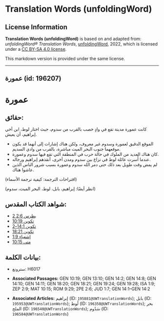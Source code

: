 # Translation Words (unfoldingWord)

## License Information

**Translation Words (unfoldingWord)** is based on and adapted from: _unfoldingWord® Translation Words_, [unfoldingWord](https://unfoldingword.org/utw), 2022, which is licensed under a [CC BY-SA 4.0 license](https://creativecommons.org/licenses/by-sa/4.0/legalcode.en).

This markdown version is provided under the same license.



--------------------------------

## عمورة (id: 196207)

عمورة
=====

حقائق:
------

كانت عمورة مدينة تقع في وادٍ خصب بالقرب من سدوم، حيث اختار لوط، ابن أخي إبراهيم، أن يعيش.

* الموقع الدقيق لعمورة وسدوم غير معروف، ولكن هناك إشارات إلى أنهما قد يكون موقعهما جنوب البحر الميت مباشرة، بالقرب من وادي السديم.
* كان هناك العديد من الملوك في حالة حرب في المنطقة التي تقع فيها سدوم وعمورة.
* عندما أُسرت عائلة لوط في نزاع بين سدوم ومدن أخرى، أنقذهم إبراهيم ورجاله.
* لم يمض وقت طويل بعد ذلك حتى دمر الله سدوم وعمورة بسبب شرور الناس الذين عاشوا هناك.

(اقتراحات الترجمة: كيفية ترجمة الأسماء)

(انظر أيضًا: إبراهيم، بابل، لوط، البحر الميت، سدوم)

شواهد الكتاب المقدس:
--------------------

* [2 بطرس 2:6](https://ref.ly/2Pet2:6)
* [تكوين 10:19](https://ref.ly/Gen10:19)
* [تكوين 14:1–2](https://ref.ly/Gen14:1-Gen14:2)
* [تكوين 18:21](https://ref.ly/Gen18:21)
* [إشعياء 1:9](https://ref.ly/Isa1:9)
* [متى 10:15](https://ref.ly/Matt10:15)

بيانات الكلمة:
--------------

* سترونغ: H6017

* **Associated Passages:** GEN 10:19; GEN 13:10; GEN 14:2; GEN 14:8; GEN 14:10; GEN 14:11; GEN 18:20; GEN 18:21; GEN 19:24; GEN 19:28; ISA 1:9; ZEP 2:9; MAT 10:15; ROM 9:29; 2PE 2:6; JUD 1:7; GEN 14:1–GEN 14:2
* **Associated Articles:** إبراهيم (ID: `195881@UWTranslationWords`); بابل (ID: `195953@UWTranslationWords`); لُوط (ID: `196358@UWTranslationWords`); بحر الملح (ID: `196540@UWTranslationWords`); سَدُوم (ID: `196584@UWTranslationWords`)

